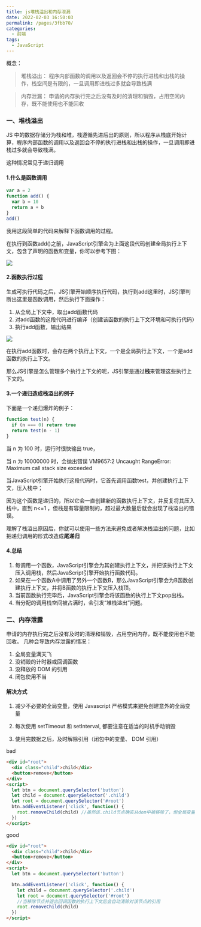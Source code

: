 ```yaml
---
title: js堆栈溢出和内存泄漏
date: 2022-02-03 16:50:03
permalink: /pages/3fbb70/
categories:
  - 前端
tags:
  - JavaScript
---
```


概念：

> 堆栈溢出： 程序内部函数的调用以及返回会不停的执行进栈和出栈的操作，栈空间是有限的，一旦调用即进栈过多就会导致栈满

> 内存泄漏： 申请的内存执行完之后没有及时的清理和销毁，占用空闲内存，既不能使用也不能回收

### 一、堆栈溢出

JS 中的数据存储分为栈和堆，栈遵循先进后出的原则，所以程序从栈底开始计算，程序内部函数的调用以及返回会不停的执行进栈和出栈的操作，一旦调用即进栈过多就会导致栈满。

这种情况常见于递归调用

#### 1.什么是函数调用

```js
var a = 2
function add() {
  var b = 10
  return a + b
}
add()
```

我用这段简单的代码来解释下函数调用的过程。

在执行到函数add()之前，JavaScript引擎会为上面这段代码创建全局执行上下文，包含了声明的函数和变量，你可以参考下图：

![](https://raw.gitmirror.com/GanChuanYin/picture/main/blog/20220203172001.png)


#### 2.函数执行过程

生成可执行代码之后，JS引擎开始顺序执行代码，执行到add这里时，JS引擎判断出这里是函数调用，然后执行下面操作：


1. 从全局上下文中，取出add函数代码
2. 对add函数的这段代码进行编译（创建该函数的执行上下文环境和可执行代码）
3. 执行add函数，输出结果

![](https://raw.gitmirror.com/GanChuanYin/picture/main/blog/20220203172101.png)

在执行add函数时，会存在两个执行上下文，一个是全局执行上下文，一个是add函数的执行上下文。

那么JS引擎是怎么管理多个执行上下文的呢，JS引擎是通过**栈**来管理这些执行上下文的。

#### 3.一个递归造成栈溢出的例子

下面是一个递归爆炸的例子：

```js
function test(n) {
  if (n === 0) return true
  return test(n - 1)
}
```

当 n 为 100 时，运行时很快输出 true，

当 n 为 10000000 时，会抛出错误 VM9657:2 Uncaught RangeError: Maximum call stack size exceeded

当JavaScript引擎开始执行这段代码时，它首先调用函数test，并创建执行上下文，压入栈中；

因为这个函数是递归的，所以它会一直创建新的函数执行上下文，并反复将其压入栈中，直到 n<=1 ，但栈是有容量限制的，超过最大数量后就会出现了栈溢出的错误。

理解了栈溢出原因后，你就可以使用一些方法来避免或者解决栈溢出的问题，比如把递归调用的形式改造成**尾递归**

#### 4.总结

1. 每调用一个函数，JavaScript引擎会为其创建执行上下文，并把该执行上下文压入调用栈，然后JavaScript引擎开始执行函数代码。
2. 如果在一个函数A中调用了另外一个函数B，那么JavaScript引擎会为B函数创建执行上下文，并将B函数的执行上下文压入栈顶。
3. 当前函数执行完毕后，JavaScript引擎会将该函数的执行上下文pop出栈。
4. 当分配的调用栈空间被占满时，会引发“堆栈溢出”问题。

### 二、内存泄露

申请的内存执行完之后没有及时的清理和销毁，占用空闲内存，既不能使用也不能回收。 几种会导致内存泄露的情况：

1. 全局变量满天飞
2. 没销毁的计时器或回调函数
3. 没释放的 DOM 的引用
4. 闭包使用不当

#### 解决方式

1. 减少不必要的全局变量，使用 Javascript 严格模式来避免创建意外的全局变量

2. 每次使用 setTimeout 和 setInterval, 都要注意在适当的时机手动销毁

3. 使用完数据之后，及时解除引用（闭包中的变量、 DOM 引用）

bad

```html
<div id="root">
  <div class="child">child</div>
  <button>remove</button>
</div>
<script>
  let btn = document.querySelector('button')
  let child = document.querySelector('.child')
  let root = document.querySelector('#root')
  btn.addEventListener('click', function() {
    root.removeChild(child) //虽然该.child节点确实从dom中被移除了，但全局变量child仍然对该节点有引用,导致该节点的内存一直无法释放
  })
</script>
```

good

```html
<div id="root">
  <div class="child">child</div>
  <button>remove</button>
</div>
<script>
  let btn = document.querySelector('button')

  btn.addEventListener('click', function() {
    let child = document.querySelector('.child')
    let root = document.querySelector('#root')
    //当移除节点并退出回调函数的执行上下文后会自动清除对该节点的引用
    root.removeChild(child)
  })
</script>
```
